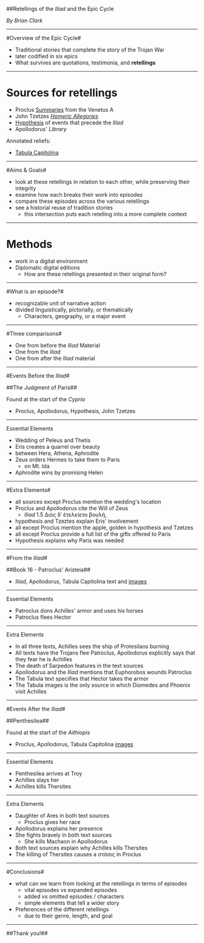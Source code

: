 ##Retellings of the *Iliad* and the Epic Cycle

*By Brian Clark*

----------

#Overview of the Epic Cycle#

- Traditional stories that complete the story of the Trojan War
- later codified in six epìcs 
- What survives are quotations, testimonia, and  **retellings**


----------

# Sources for retellings #


- Proclus [Summaries](http://www.homermultitext.org/hmt-digital/images?request=GetIIPMooViewer&urn=urn:cite:hmt:vaimg.VA006RN-0007) from the Venetus A
- John Tzetzes [*Homeric Allegories*](http://gallica.bnf.fr/ark:/12148/btv1b520005627/f22.zoom.r=.langFR)
- [Hypothesis](http://gallica.bnf.fr/ark:/12148/btv1b52500995q/f9.zoom.r=grec%202706.langFR) of events that precede the *Iliad*
- Apollodorus' *Library*

Annotated reliefs:

- [Tabula Capitolina](http://shot.holycross.edu/eikon/tabulaeiliacae/Capitoline_1.jpg)

----------
#Aims & Goals#

- look at these retellings in relation to each other, while preserving their integrity
- examine how each breaks their work into episodes
- compare these episodes across the various retellings
- see a historial reuse of tradition stories
     - 	this intersection puts each retelling into a more complete context

----

# Methods #

- work in a digital environment 
- Diplomatic digital editions
     - How are these retellings presented in their original form?

----------


#What is an episode?#

- recognizable unit of narrative action
- divided linguistically, pictorially, or thematically
	- Characters, geography, or a major event


----------


#Three comparisons#

- One from  before the *Iliad* Material
- One from the *Iliad*
- One from after the *Iliad* material

----------
#Events Before the *Iliad*#

##The Judgment of Paris##

Found at the start of the *Cypria*

- Proclus, Apollodorus, Hypothesis, John Tzetzes

----------
Essential Elements 

- Wedding of Peleus and Thetis
- Eris creates a quarrel over beauty
- between Hera, Athena, Aphrodite
- Zeus orders Hermes to take them to Paris
	- on Mt. Ida
- Aphrodite wins by promising Helen 

----------
#Extra Elements#

- all sources except Proclus mention the wedding's location
- Proclus and Apollodorus cite the Will of Zeus
	- *Iliad* 1.5   Διὸς δ᾽ ἐτελείετο βουλή,
- hypothesis and Tzeztes explain Eris' involvement
- all except Proclus mention the apple, golden in hypothesis and Tzetzes
- all except Proclus provide a full list of the gifts offered to Paris
- Hypothesis explains why Paris was needed


----------
#From the *Iliad*#

##Book 16 - Patroclus' Aristeia##

- *Iliad*, Apollodorus, Tabula Capitolina text and [images](http://shot.holycross.edu/eikon/tabulaeiliacae/Capitoline_10.jpg)


----------
Essential Elements

- Patroclus dons Achilles' armor and uses his horses
- Patroclus flees Hector


----------
Extra Elements

- In all three texts, Achilles sees the ship of Protesilaos burning
- All texts have the Trojans flee Patroclus, Apollodorus explicitly says that they fear he is Achilles
- The death of Sarpedon features in the text sources
- Apollodorus and the *Iliad* mentions that Euphorobos wounds Patroclus
- The Tabula text specifies that Hector takes the armor 
- The Tabula images is the only source in which Diomedes and Phoenix visit Achilles


----------

#Events After the *Iliad*#

##Penthesilea##

Found at the start of the *Aithiopis*

- Proclus, Apollodorus, Tabula Capitolina [images](http://shot.holycross.edu/eikon/tabulaeiliacae/Capitoline_7.jpg)



----------
Essential Elements

- Penthesilea arrives at Troy
-  Achilles slays her
-  Achilles kills Thersites 



----------
Extra Elements

- Daughter of Ares in both text sources
     - Proclus gives her race
- Apollodorus explains her presence
- She fights bravely in both text sources
     - She kills Machaon in Apollodorus
- Both text sources explain why Achilles kills Thersites
- The killing of Thersites causes a στάσις in Proclus


----------
#Conclusions#

- what can we learn from looking at the retellings in terms of episodes
     - vital episodes vs expanded episodes
     - added vs omitted episodes / characters
     - simple elements that tell a wider story
- Preferences of the different retellings
     - due to their genre, length, and goal


----------
##Thank you!##

